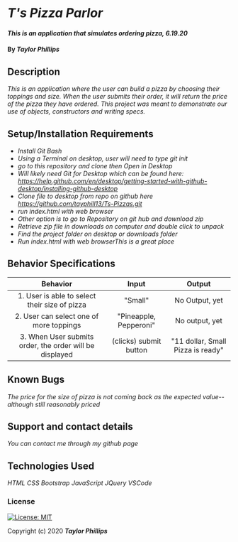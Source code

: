 # _T's Pizza Parlor_

#### _This is an application that simulates ordering pizza, 6.19.20_

#### By _**Taylor Phillips**_

## Description

_This is an application where the user can build a pizza by choosing their toppings and size.  When the user submits their order, it will return the price of the pizza they have ordered.  This project was meant to demonstrate our use of objects, constructors and writing specs._

## Setup/Installation Requirements

* _Install Git Bash_
* _Using a Terminal on desktop, user will need to type git init_
* _go to this repository and clone then Open in Desktop_
* _Will likely need Git for Desktop which can be found here: <https://help.github.com/en/desktop/getting-started-with-github-desktop/installing-github-desktop>_
* _Clone file to desktop from repo on github here <https://github.com/tayphill13/Ts-Pizzas.git>_
* _run index.html with web browser_
* _Other option is to go to Repository on git hub and download zip_
* _Retrieve zip file in downloads on computer and double click to unpack_
* _Find the project folder on desktop or downloads folder_
* _Run index.html with web browserThis is a great place_

## Behavior Specifications

| Behavior  | Input | Output  |
| :-------: | :---: | :-----: |
| 1. User is able to select their size of pizza  | "Small"  |   No Output, yet  |
| 2. User can select one of more toppings   |   "Pineapple, Pepperoni"    |     No output, yet   |
| 3. When User submits order, the order will be displayed   |  (clicks) submit button   |   "11 dollar, Small Pizza is ready"  |


## Known Bugs

_The price for the size of pizza is not coming back as the expected value-- although still reasonably priced_

## Support and contact details

_You can contact me through my github page_

## Technologies Used

_HTML_
_CSS_
_Bootstrap_
_JavaScript_
_JQuery_
_VSCode_

### License

[![License: MIT](https://img.shields.io/badge/License-MIT-yellow.svg)](https://opensource.org/licenses/MIT)

Copyright (c) 2020 **_Taylor Phillips_**
